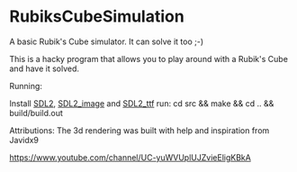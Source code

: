 # RubiksCubeSimulation
A basic Rubik's Cube simulator. It can solve it too ;-)

This is a hacky program that allows you to play around with a Rubik's Cube and have it solved.

Running:

Install [SDL2](https://www.libsdl.org/download-2.0.php), [SDL2_image](https://www.libsdl.org/projects/SDL_image/) and [SDL2_ttf](https://www.libsdl.org/projects/SDL_ttf/)
run: cd src && make && cd .. && build/build.out

Attributions:
The 3d rendering was built with help and inspiration from Javidx9

https://www.youtube.com/channel/UC-yuWVUplUJZvieEligKBkA
